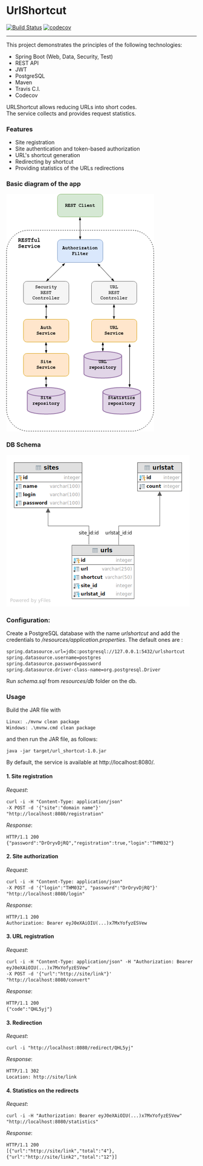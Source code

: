 # UrlShortcut 
[![Build Status](https://travis-ci.com/amasterenko/job4j_url_shortcut.svg?branch=master)](https://travis-ci.com/amasterenko/job4j_url_shortcut) [![codecov](https://codecov.io/gh/amasterenko/job4j_url_shortcut/branch/master/graph/badge.svg?token=HB2S7GPVQ2)](https://codecov.io/gh/amasterenko/job4j_url_shortcut)  


---  
This project demonstrates the principles of the following technologies:
- Spring Boot (Web, Data, Security, Test)  
- REST API  
- JWT  
- PostgreSQL 
- Maven  
- Travis C.I.  
- Codecov  

URLShortcut allows reducing URLs into short codes.       
The service collects and provides request statistics.  
 
### Features  
- Site registration  
- Site authentication and token-based authorization  
- URL's shortcut generation  
- Redirecting by shortcut  
- Providing statistics of the URLs redirections  

### Basic diagram of the app  
![ScreenShot](img/app_diagram.png)

### DB Schema

![ScreenShot](img/dbschema.png)

### Configuration:    
Create a PostgreSQL database with the name _urlshortcut_ and add the credentials to _/resources/application.properties_.
The default ones are :
```
spring.datasource.url=jdbc:postgresql://127.0.0.1:5432/urlshortcut
spring.datasource.username=postgres
spring.datasource.password=password
spring.datasource.driver-class-name=org.postgresql.Driver
```
Run _schema.sql_ from _resources/db_ folder on the db.  

### Usage   
Build the JAR file with
```
Linux: ./mvnw clean package  
Windows: .\mvnw.cmd clean package  
```
and then run the JAR file, as follows:  
```
java -jar target/url_shortcut-1.0.jar
```
By default, the service is available at http://localhost:8080/.  

#### 1. Site registration
_Request_:
```
curl -i -H "Content-Type: application/json"  
-X POST -d '{"site":"domain name"}' "http://localhost:8080/registration"  
```
_Response_:
```
HTTP/1.1 200  
{"password":"DrOryvDjRQ","registration":true,"login":"THM032"}   
```

#### 2. Site authorization  

_Request_:
```
curl -i -H "Content-Type: application/json"  
-X POST -d '{"login":"THM032", "password":"DrOryvDjRQ"}' "http://localhost:8080/login"    
```
_Response_:
```
HTTP/1.1 200  
Authorization: Bearer eyJ0eXAiOIU(...)x7MxYofyzESVew  
```

#### 3. URL registration        

_Request_:
```
curl -i -H "Content-Type: application/json" -H "Authorization: Bearer eyJ0eXAiOIU(...)x7MxYofyzESVew"  
-X POST -d '{"url":"http://site/link"}' "http://localhost:8080/convert"
```
_Response_:
```
HTTP/1.1 200    
{"code":"QHL5yj"}  
```

#### 3. Redirection  

_Request_:
```
curl -i "http://localhost:8080/redirect/QHL5yj"  
```
_Response_:
```
HTTP/1.1 302    
Location: http://site/link   
```  

#### 4. Statistics on the redirects  

_Request_:
```
curl -i -H "Authorization: Bearer eyJ0eXAiOIU(...)x7MxYofyzESVew" "http://localhost:8080/statistics"  
```
_Response_:
```
HTTP/1.1 200  
[{"url":"http://site/link","total":"4"},
{"url":"http://site/link2","total":"12"}]   
```  


